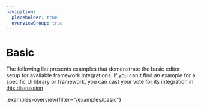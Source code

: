 ```yaml
---
navigation:
  placeholder: true
  overviewGroup: true
---
```


# Basic

The following list presents examples that demonstrate the basic editor setup for available framework integrations. If you can't find an example for a specific UI library or framework, you can cast your vote for its integration in [this discussion](https://github.com/retejs/rete/discussions/635)

:examples-overview{filter="/examples/basic"}
